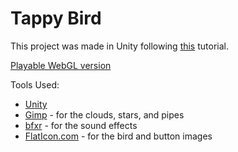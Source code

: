 # Tappy Bird
This project was made in Unity following [this](https://www.youtube.com/watch?v=A-GkNM8M5p8) tutorial.

[Playable WebGL version](http://www.daveavis.com/games/tappybird)

Tools Used:
* [Unity](http://unity3d.com)
* [Gimp](http://gimp.org) - for the clouds, stars, and pipes
* [bfxr](http://bfxr.net) - for the sound effects
* [FlatIcon.com](http://flaticon.com) - for the bird and button images
